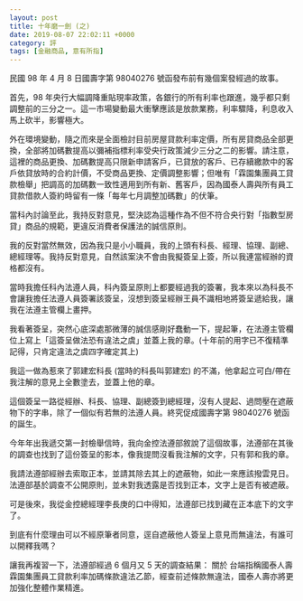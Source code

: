 ```yaml
---
layout: post
title: 十年磨一劍 (之)
date: 2019-08-07 22:02:11 +0000
category: 評
tags: [金融商品, 意有所指]
---
```


民國 98 年 4 月 8 日國壽字第 ‪98040276‬ 號函發布前有幾個案發經過的故事。

首先，98 年央行大幅調降重貼現率政策，各銀行的所有利率也跟進，幾乎都只剩調整前的三分之一。這一市場變動最大衝擊應該是放款業務，利率驟降，利息收入馬上砍半，影響極大。

<!--more-->

外在環境變動，隨之而來是全面檢討目前房屋貸款利率定價，所有房貸商品全部更換，全部將加碼數提高以彌補指標利率受央行政策減少三分之二的影響。請注意，這裡的商品更換、加碼數提高只限新申請客戶，已貸放的客戶、已存續繳款中的客戶依貸放時的合約計價，不受商品更換、定價調整影響；但唯有「霖園集團員工貸款檢舉」把調高的加碼數一致性適用到所有新、舊客戶，因為國泰人壽與所有員工貸款借款人簽約時留有一條「每年七月調整加碼數」的伏筆。

當科內討論至此，我持反對意見，堅決認為這種作為不但不符合央行對「指數型房貸」商品的規範，更違反消費者保護法的誠信原則。

我的反對當然無效，因為我只是小小職員，我的上頭有科長、經理、協理、副總、總經理等。我持反對意見，自然該案決不會由我擬簽呈上簽，所以我連當經辦的資格都沒有。

當時我擔任科內法遵人員，科內簽呈原則上都要經過我的簽署，我本來以為科長不會讓我擔任法遵人員簽署該簽呈，沒想到簽呈經辦王員不識相地將簽呈遞給我，讓我在法遵主管欄上畫押。

我看著簽呈，突然心底深處那微薄的誠信感剛好蠢動一下，提起筆，在法遵主管欄位上寫上「這簽呈做法恐有違法之虞」並蓋上我的章。(十年前的用字已不復精準記得，只肯定違法之虞四字確定其上)

我這一做為惹來了郭建宏科長 (當時的科長叫郭建宏) 的不滿，他拿起立可白/帶在我注解的意見上全數塗去，並蓋上他的章。

這個簽呈一路從經辦、科長、協理、副總簽到總經理，沒有人提起、過問壓在遮蔽物下的字串，除了一個似有若無的法遵人員。終究促成國壽字第 ‪98040276‬ 號函的誕生。

今年年出我遞交第一封檢舉信時，我向金控法遵部敘說了這個故事，法遵部在其後的調查也找到了這份簽呈的影本，像我提問沒看我注解的文字，只有郭和我的章。

我請法遵部經辦去索取正本，並請其除去其上的遮蔽物，如此一來應該撥雲見日。法遵部基於調查不公開原則，並未對我透露是否找到正本，文字上是否有被遮蔽。

可是後來，我從金控總經理李長庚的口中得知，法遵部已找到藏在正本底下的文字了。

到底有什麼理由可以不經原筆者同意，逕自遮蔽他人簽呈上意見而無違法，有誰可以開釋我嗎？

讓我再複習一下，法遵部經過 6 個月又 5 天的調查結果：
關於 台端指稱國泰人壽霖園集團員工貸款利率加碼條款違法乙節，經查前述條款無違法，國泰人壽亦將更加強化整體作業精進。

